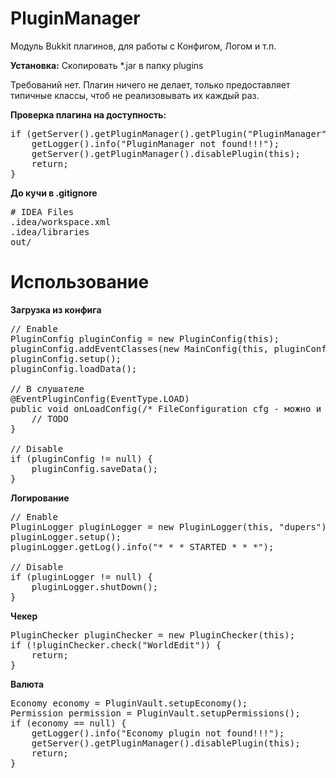 PluginManager
=============

Модуль Bukkit плагинов, для работы с Конфигом, Логом и т.п.

<b>Установка:</b> Скопировать *.jar в папку plugins

Требований нет. Плагин ничего не делает, только предоставляет типичные классы, чтоб не реализовывать их каждый раз.

<b>Проверка плагина на доступность:</b>
<pre>
if (getServer().getPluginManager().getPlugin("PluginManager") == null) {
    getLogger().info("PluginManager not found!!!");
    getServer().getPluginManager().disablePlugin(this);
    return;
}
</pre>

<b>До кучи в .gitignore</b>
<pre>
# IDEA Files
.idea/workspace.xml
.idea/libraries
out/
</pre>

Использование
=============

<b>Загрузка из конфига</b>
<pre>
// Enable
PluginConfig pluginConfig = new PluginConfig(this);
pluginConfig.addEventClasses(new MainConfig(this, pluginConfig));
pluginConfig.setup();
pluginConfig.loadData();

// В слушателе
@EventPluginConfig(EventType.LOAD)
public void onLoadConfig(/* FileConfiguration cfg - можно и так */) {
    // TODO
}

// Disable
if (pluginConfig != null) {
    pluginConfig.saveData();
}
</pre>

<b>Логирование</b>
<pre>
// Enable
PluginLogger pluginLogger = new PluginLogger(this, "dupers");
pluginLogger.setup();
pluginLogger.getLog().info("* * * STARTED * * *");

// Disable
if (pluginLogger != null) {
    pluginLogger.shutDown();
}
</pre>

<b>Чекер</b>
<pre>
PluginChecker pluginChecker = new PluginChecker(this);
if (!pluginChecker.check("WorldEdit")) {
    return;
}
</pre>

<b>Валюта</b>
<pre>
Economy economy = PluginVault.setupEconomy();
Permission permission = PluginVault.setupPermissions();
if (economy == null) {
    getLogger().info("Economy plugin not found!!!");
    getServer().getPluginManager().disablePlugin(this);
    return;
}
</pre>
